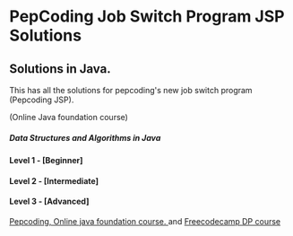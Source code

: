 # PepCoding Job Switch Program JSP Solutions
## Solutions in Java.
This has all the solutions for pepcoding's new job switch program (Pepcoding JSP). 

(Online Java foundation course)
##### Data Structures and Algorithms in Java 
#### Level 1 - [Beginner]
#### Level 2 - [Intermediate]
#### Level 3 - [Advanced]

[Pepcoding, Online java foundation course. ](https://www.pepcoding.com/resources/online-java-foundation)
and
[Freecodecamp DP course](https://www.youtube.com/watch?v=oBt53YbR9Kk)



